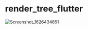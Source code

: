 # render_tree_flutter
![Screenshot_1626434851](https://user-images.githubusercontent.com/10572331/125941277-f2f03db4-153b-43aa-ba93-c5551248308d.png)

